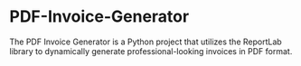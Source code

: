 # PDF-Invoice-Generator
The PDF Invoice Generator is a Python project that utilizes the ReportLab library to dynamically generate professional-looking invoices in PDF format.
